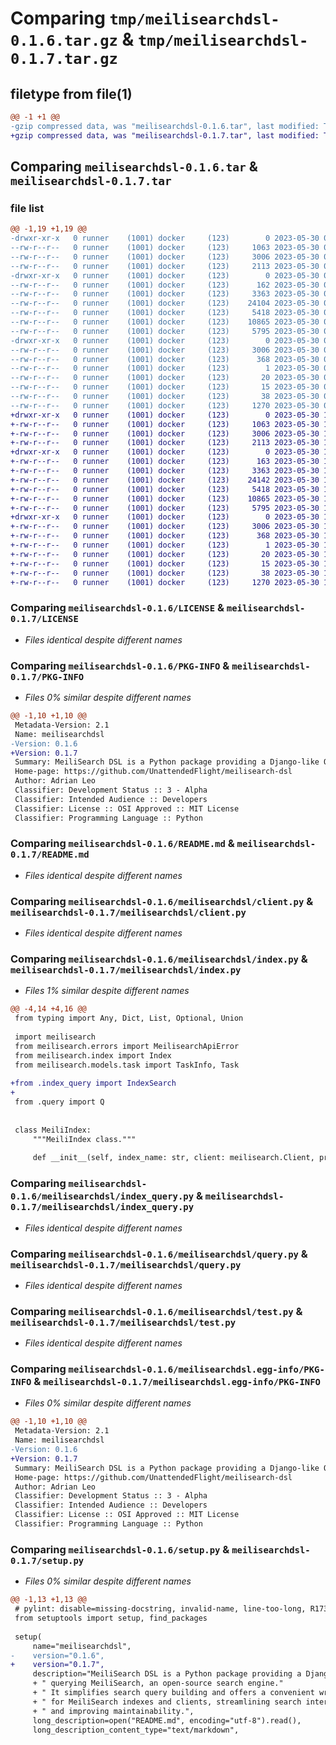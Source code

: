 # Comparing `tmp/meilisearchdsl-0.1.6.tar.gz` & `tmp/meilisearchdsl-0.1.7.tar.gz`

## filetype from file(1)

```diff
@@ -1 +1 @@
-gzip compressed data, was "meilisearchdsl-0.1.6.tar", last modified: Tue May 30 09:20:00 2023, max compression
+gzip compressed data, was "meilisearchdsl-0.1.7.tar", last modified: Tue May 30 10:06:41 2023, max compression
```

## Comparing `meilisearchdsl-0.1.6.tar` & `meilisearchdsl-0.1.7.tar`

### file list

```diff
@@ -1,19 +1,19 @@
-drwxr-xr-x   0 runner    (1001) docker     (123)        0 2023-05-30 09:20:00.416088 meilisearchdsl-0.1.6/
--rw-r--r--   0 runner    (1001) docker     (123)     1063 2023-05-30 09:19:44.000000 meilisearchdsl-0.1.6/LICENSE
--rw-r--r--   0 runner    (1001) docker     (123)     3006 2023-05-30 09:20:00.416088 meilisearchdsl-0.1.6/PKG-INFO
--rw-r--r--   0 runner    (1001) docker     (123)     2113 2023-05-30 09:19:44.000000 meilisearchdsl-0.1.6/README.md
-drwxr-xr-x   0 runner    (1001) docker     (123)        0 2023-05-30 09:20:00.416088 meilisearchdsl-0.1.6/meilisearchdsl/
--rw-r--r--   0 runner    (1001) docker     (123)      162 2023-05-30 09:19:44.000000 meilisearchdsl-0.1.6/meilisearchdsl/__init__.py
--rw-r--r--   0 runner    (1001) docker     (123)     3363 2023-05-30 09:19:44.000000 meilisearchdsl-0.1.6/meilisearchdsl/client.py
--rw-r--r--   0 runner    (1001) docker     (123)    24104 2023-05-30 09:19:44.000000 meilisearchdsl-0.1.6/meilisearchdsl/index.py
--rw-r--r--   0 runner    (1001) docker     (123)     5418 2023-05-30 09:19:44.000000 meilisearchdsl-0.1.6/meilisearchdsl/index_query.py
--rw-r--r--   0 runner    (1001) docker     (123)    10865 2023-05-30 09:19:44.000000 meilisearchdsl-0.1.6/meilisearchdsl/query.py
--rw-r--r--   0 runner    (1001) docker     (123)     5795 2023-05-30 09:19:44.000000 meilisearchdsl-0.1.6/meilisearchdsl/test.py
-drwxr-xr-x   0 runner    (1001) docker     (123)        0 2023-05-30 09:20:00.416088 meilisearchdsl-0.1.6/meilisearchdsl.egg-info/
--rw-r--r--   0 runner    (1001) docker     (123)     3006 2023-05-30 09:20:00.000000 meilisearchdsl-0.1.6/meilisearchdsl.egg-info/PKG-INFO
--rw-r--r--   0 runner    (1001) docker     (123)      368 2023-05-30 09:20:00.000000 meilisearchdsl-0.1.6/meilisearchdsl.egg-info/SOURCES.txt
--rw-r--r--   0 runner    (1001) docker     (123)        1 2023-05-30 09:20:00.000000 meilisearchdsl-0.1.6/meilisearchdsl.egg-info/dependency_links.txt
--rw-r--r--   0 runner    (1001) docker     (123)       20 2023-05-30 09:20:00.000000 meilisearchdsl-0.1.6/meilisearchdsl.egg-info/requires.txt
--rw-r--r--   0 runner    (1001) docker     (123)       15 2023-05-30 09:20:00.000000 meilisearchdsl-0.1.6/meilisearchdsl.egg-info/top_level.txt
--rw-r--r--   0 runner    (1001) docker     (123)       38 2023-05-30 09:20:00.416088 meilisearchdsl-0.1.6/setup.cfg
--rw-r--r--   0 runner    (1001) docker     (123)     1270 2023-05-30 09:19:51.000000 meilisearchdsl-0.1.6/setup.py
+drwxr-xr-x   0 runner    (1001) docker     (123)        0 2023-05-30 10:06:41.462048 meilisearchdsl-0.1.7/
+-rw-r--r--   0 runner    (1001) docker     (123)     1063 2023-05-30 10:06:27.000000 meilisearchdsl-0.1.7/LICENSE
+-rw-r--r--   0 runner    (1001) docker     (123)     3006 2023-05-30 10:06:41.462048 meilisearchdsl-0.1.7/PKG-INFO
+-rw-r--r--   0 runner    (1001) docker     (123)     2113 2023-05-30 10:06:27.000000 meilisearchdsl-0.1.7/README.md
+drwxr-xr-x   0 runner    (1001) docker     (123)        0 2023-05-30 10:06:41.462048 meilisearchdsl-0.1.7/meilisearchdsl/
+-rw-r--r--   0 runner    (1001) docker     (123)      163 2023-05-30 10:06:27.000000 meilisearchdsl-0.1.7/meilisearchdsl/__init__.py
+-rw-r--r--   0 runner    (1001) docker     (123)     3363 2023-05-30 10:06:27.000000 meilisearchdsl-0.1.7/meilisearchdsl/client.py
+-rw-r--r--   0 runner    (1001) docker     (123)    24142 2023-05-30 10:06:27.000000 meilisearchdsl-0.1.7/meilisearchdsl/index.py
+-rw-r--r--   0 runner    (1001) docker     (123)     5418 2023-05-30 10:06:27.000000 meilisearchdsl-0.1.7/meilisearchdsl/index_query.py
+-rw-r--r--   0 runner    (1001) docker     (123)    10865 2023-05-30 10:06:27.000000 meilisearchdsl-0.1.7/meilisearchdsl/query.py
+-rw-r--r--   0 runner    (1001) docker     (123)     5795 2023-05-30 10:06:27.000000 meilisearchdsl-0.1.7/meilisearchdsl/test.py
+drwxr-xr-x   0 runner    (1001) docker     (123)        0 2023-05-30 10:06:41.462048 meilisearchdsl-0.1.7/meilisearchdsl.egg-info/
+-rw-r--r--   0 runner    (1001) docker     (123)     3006 2023-05-30 10:06:41.000000 meilisearchdsl-0.1.7/meilisearchdsl.egg-info/PKG-INFO
+-rw-r--r--   0 runner    (1001) docker     (123)      368 2023-05-30 10:06:41.000000 meilisearchdsl-0.1.7/meilisearchdsl.egg-info/SOURCES.txt
+-rw-r--r--   0 runner    (1001) docker     (123)        1 2023-05-30 10:06:41.000000 meilisearchdsl-0.1.7/meilisearchdsl.egg-info/dependency_links.txt
+-rw-r--r--   0 runner    (1001) docker     (123)       20 2023-05-30 10:06:41.000000 meilisearchdsl-0.1.7/meilisearchdsl.egg-info/requires.txt
+-rw-r--r--   0 runner    (1001) docker     (123)       15 2023-05-30 10:06:41.000000 meilisearchdsl-0.1.7/meilisearchdsl.egg-info/top_level.txt
+-rw-r--r--   0 runner    (1001) docker     (123)       38 2023-05-30 10:06:41.462048 meilisearchdsl-0.1.7/setup.cfg
+-rw-r--r--   0 runner    (1001) docker     (123)     1270 2023-05-30 10:06:33.000000 meilisearchdsl-0.1.7/setup.py
```

### Comparing `meilisearchdsl-0.1.6/LICENSE` & `meilisearchdsl-0.1.7/LICENSE`

 * *Files identical despite different names*

### Comparing `meilisearchdsl-0.1.6/PKG-INFO` & `meilisearchdsl-0.1.7/PKG-INFO`

 * *Files 0% similar despite different names*

```diff
@@ -1,10 +1,10 @@
 Metadata-Version: 2.1
 Name: meilisearchdsl
-Version: 0.1.6
+Version: 0.1.7
 Summary: MeiliSearch DSL is a Python package providing a Django-like Q object syntax for querying MeiliSearch, an open-source search engine. It simplifies search query building and offers a convenient wrapper for MeiliSearch indexes and clients, streamlining search interactions and improving maintainability.
 Home-page: https://github.com/UnattendedFlight/meilisearch-dsl
 Author: Adrian Leo
 Classifier: Development Status :: 3 - Alpha
 Classifier: Intended Audience :: Developers
 Classifier: License :: OSI Approved :: MIT License
 Classifier: Programming Language :: Python
```

### Comparing `meilisearchdsl-0.1.6/README.md` & `meilisearchdsl-0.1.7/README.md`

 * *Files identical despite different names*

### Comparing `meilisearchdsl-0.1.6/meilisearchdsl/client.py` & `meilisearchdsl-0.1.7/meilisearchdsl/client.py`

 * *Files identical despite different names*

### Comparing `meilisearchdsl-0.1.6/meilisearchdsl/index.py` & `meilisearchdsl-0.1.7/meilisearchdsl/index.py`

 * *Files 1% similar despite different names*

```diff
@@ -4,14 +4,16 @@
 from typing import Any, Dict, List, Optional, Union
 
 import meilisearch
 from meilisearch.errors import MeilisearchApiError
 from meilisearch.index import Index
 from meilisearch.models.task import TaskInfo, Task
 
+from .index_query import IndexSearch
+
 from .query import Q
 
 
 class MeiliIndex:
     """MeiliIndex class."""
 
     def __init__(self, index_name: str, client: meilisearch.Client, primary_key: str):
```

### Comparing `meilisearchdsl-0.1.6/meilisearchdsl/index_query.py` & `meilisearchdsl-0.1.7/meilisearchdsl/index_query.py`

 * *Files identical despite different names*

### Comparing `meilisearchdsl-0.1.6/meilisearchdsl/query.py` & `meilisearchdsl-0.1.7/meilisearchdsl/query.py`

 * *Files identical despite different names*

### Comparing `meilisearchdsl-0.1.6/meilisearchdsl/test.py` & `meilisearchdsl-0.1.7/meilisearchdsl/test.py`

 * *Files identical despite different names*

### Comparing `meilisearchdsl-0.1.6/meilisearchdsl.egg-info/PKG-INFO` & `meilisearchdsl-0.1.7/meilisearchdsl.egg-info/PKG-INFO`

 * *Files 0% similar despite different names*

```diff
@@ -1,10 +1,10 @@
 Metadata-Version: 2.1
 Name: meilisearchdsl
-Version: 0.1.6
+Version: 0.1.7
 Summary: MeiliSearch DSL is a Python package providing a Django-like Q object syntax for querying MeiliSearch, an open-source search engine. It simplifies search query building and offers a convenient wrapper for MeiliSearch indexes and clients, streamlining search interactions and improving maintainability.
 Home-page: https://github.com/UnattendedFlight/meilisearch-dsl
 Author: Adrian Leo
 Classifier: Development Status :: 3 - Alpha
 Classifier: Intended Audience :: Developers
 Classifier: License :: OSI Approved :: MIT License
 Classifier: Programming Language :: Python
```

### Comparing `meilisearchdsl-0.1.6/setup.py` & `meilisearchdsl-0.1.7/setup.py`

 * *Files 0% similar despite different names*

```diff
@@ -1,13 +1,13 @@
 # pylint: disable=missing-docstring, invalid-name, line-too-long, R1732
 from setuptools import setup, find_packages
 
 setup(
     name="meilisearchdsl",
-    version="0.1.6",
+    version="0.1.7",
     description="MeiliSearch DSL is a Python package providing a Django-like Q object syntax for"
     + " querying MeiliSearch, an open-source search engine."
     + " It simplifies search query building and offers a convenient wrapper"
     + " for MeiliSearch indexes and clients, streamlining search interactions"
     + " and improving maintainability.",
     long_description=open("README.md", encoding="utf-8").read(),
     long_description_content_type="text/markdown",
```

